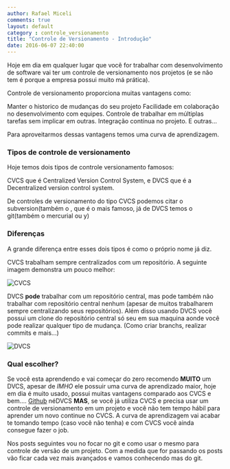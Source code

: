```yaml
---
author: Rafael Miceli
comments: true
layout: default 
category : controle_versionamento 
title: "Controle de Versionamento - Introdução" 
date: 2016-06-07 22:40:00
---
```


Hoje em dia em qualquer lugar que você for trabalhar com desenvolvimento de software vai ter um controle de versionamento nos projetos (e se não tem é porque a empresa possui muito má prática).

Controle de versionamento proporciona muitas vantagens como:

Manter o historico de mudanças do seu projeto
Facilidade em colaboração no desenvolvimento com equipes.
Controle de trabalhar em múltiplas tarefas sem implicar em outras.
Integração contínua no projeto.
E outras...

Para aproveitarmos dessas vantagens temos uma curva de aprendizagem.

### Tipos de controle de versionamento

Hoje temos dois tipos de controle versionamento famosos:

CVCS que é Centralized Version Control System, e DVCS que é a Decentralized version control system.

De controles de versionamento do tipo CVCS podemos citar o subversion(também o , que é o mais famoso, já de DVCS temos o git(também o mercurial ou y)

### Diferenças

A grande diferença entre esses dois tipos é como o próprio nome já diz.

CVCS trabalham sempre centralizados com um repositório. A seguinte imagem demonstra um pouco melhor:

![CVCS](http://rafael-miceli.com.br/ico/Controle-De-Versionamento-Introducao/CVCS.png)

DVCS __pode__ trabalhar com um repositório central, mas pode também não trabalhar com repositório central nenhum (apesar de muitos trabalharem sempre centralizando seus repositórios). Além disso usando DVCS você possui um clone do repositório central só seu em sua maquina aonde você pode realizar qualquer tipo de mudança. (Como criar branchs, realizar commits e mais...)

![DVCS](http://rafael-miceli.com.br/ico/Controle-De-Versionamento-Introducao/DVCS.png)

### Qual escolher?

Se você esta aprendendo e vai começar do zero recomendo __MUITO__ um DVCS, apesar de _IMHO_ ele possuir uma curva de aprendizado maior, hoje em dia é muito usado, possui muitas vantagens comparado aos CVCS e bem.... [Github](http://hitgub.com) néDVCS
__MAS__, se você já utiliza CVCS e precisa usar um controle de versionamento em um projeto e você não tem tempo hábil para aprender um novo continue no CVCS. A curva de aprendizagem vai acabar te tomando tempo (caso você não tenha) e com CVCS você ainda consegue fazer o job.

Nos posts seguintes vou no focar no git e como usar o mesmo para controle de versão de um projeto. 
Com a medida que for passando os posts vão ficar cada vez mais avançados e vamos conhecendo mas do git.
